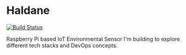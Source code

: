# Haldane
[![Build Status](http://rvvjasyydni2j3zwagfrm7.us-west.webrelay.io/api/badges/jtbarclay/Haldane/status.svg)](http://rvvjasyydni2j3zwagfrm7.us-west.webrelay.io/jtbarclay/Haldane)

Raspberry Pi based IoT Environmental Sensor I'm building to explore different tech stacks and DevOps concepts.







